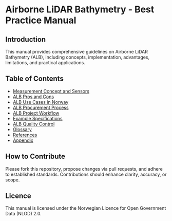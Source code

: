 # Airborne LiDAR Bathymetry - Best Practice Manual

## Introduction
This manual provides comprehensive guidelines on Airborne LiDAR Bathymetry (ALB), including concepts, implementation, advantages, limitations, and practical applications.

## Table of Contents
- [Measurement Concept and Sensors](/documents/Airborne_LiDAR_Bathymetry_Measurement_Concept_and_Sensors.md)
- [ALB Pros and Cons](/documents/ALB_Pros_and_Cons.md)
- [ALB Use Cases in Norway](/documents/ALB_Use_Cases_in_Norway.md)
- [ALB Procurement Process](/documents/ALB_Procurement_Process.md)
- [ALB Project Workflow](/documents/ALB_Project_Workflow.md)
- [Example Specifications](/documents/Example_Specifications.md)
- [ALB Quality Control](/qc/ALB_QC_Steps.md)
- [Glossary](/documents/Glossary.md)
- [References](/documents/References.md)
- [Appendix](/documents/Appendix.md)

## How to Contribute
Please fork this repository, propose changes via pull requests, and adhere to established standards. Contributions should enhance clarity, accuracy, or scope.

## Licence
This manual is licensed under the Norwegian Licence for Open Government Data (NLOD) 2.0.